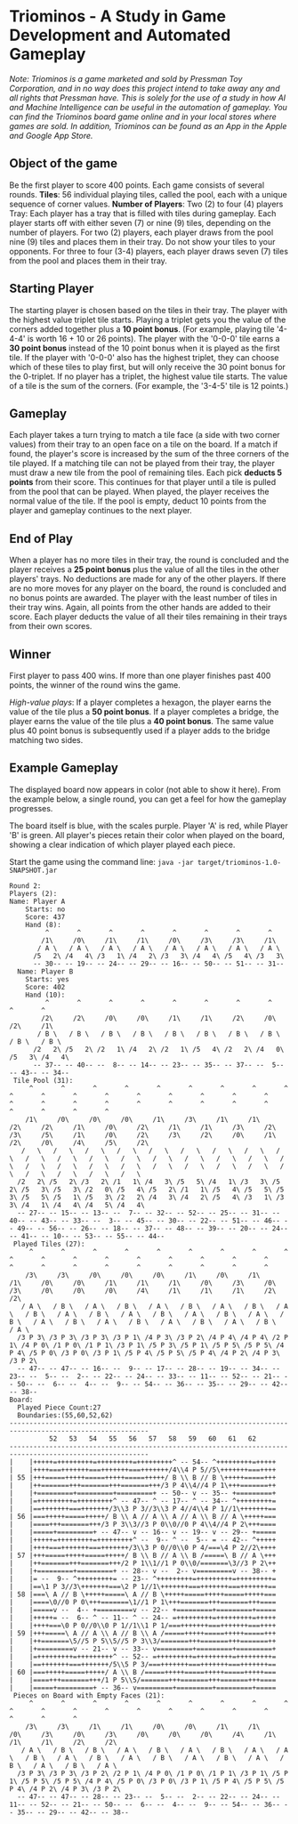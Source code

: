 # Triominos - A Study in Game Development and Automated Gameplay

*Note: _Triominos is a game marketed and sold by Pressman Toy Corporation, and in no way does this project intend to take away any and all rights that Pressman have. This is solely for the use of a study in how AI and Machine Intelligence can be useful in the automation of gameplay. You can find the Triominos board game online and in your local stores where games are sold. In addition, Triominos can be found as an App in the Apple and Google App Store._*

## Object of the game

Be the first player to score 400 points. Each game consists of several rounds. **Tiles**: 56 individual playing tiles, called the pool, each with a unique sequence of corner values. **Number of Players**: Two (2) to four (4) players Tray: Each player has a tray that is filled with tiles during gameplay. Each player starts off with either seven (7) or nine (9) tiles, depending on the number of players. For two (2) players, each player draws from the pool nine (9) tiles and places them in their tray. Do not show your tiles to your opponents. For three to four (3-4) players, each player draws seven (7) tiles from the pool and places them in their tray.

## Starting Player

The starting player is chosen based on the tiles in their tray. The player with the highest value triplet tile starts. Playing a triplet gets you the value of the corners added together plus a **10 point bonus**. (For example, playing tile '4-4-4' is worth 16 + 10 or 26 points). The player with the '0-0-0' tile earns a **30 point bonus** instead of the 10 point bonus when it is played as the first tile. If the player with '0-0-0' also has the highest triplet, they can choose which of these tiles to play first, but will only receive the 30 point bonus for the 0-triplet. If no player has a triplet, the highest value tile starts. The value of a tile is the sum of the corners. (For example, the '3-4-5' tile is 12 points.)

## Gameplay

Each player takes a turn trying to match a tile face (a side with two corner values) from their tray to an open face on a tile on the board. If a match if found, the player's score is increased by the sum of the three corners of the tile played. If a matching tile can not be played from their tray, the player must draw a new tile from the pool of remaining tiles. Each pick **deducts 5 points** from their score. This continues for that player until a tile is pulled from the pool that can be played. When played, the player receives the normal value of the tile. If the pool is empty, deduct 10 points from the player and gameplay continues to the next player.

## End of Play

When a player has no more tiles in their tray, the round is concluded and the player receives a **25 point bonus** plus the value of all the tiles in the other players' trays. No deductions are made for any of the other players. If there are no more moves for any player on the board, the round is concluded and no bonus points are awarded. The player with the least number of tiles in their tray wins. Again, all points from the other hands are added to their score. Each player deducts the value of all their tiles remaining in their trays from their own scores.

## Winner

First player to pass 400 wins. If more than one player finishes past 400 points, the winner of the round wins the game.

*High-value plays*: If a player completes a hexagon, the player earns the value of the tile plus a **50 point bonus**. If a player completes a bridge, the player earns the value of the tile plus a **40 point bonus**. The same value plus 40 point bonus is subsequently used if a player adds to the bridge matching two sides.

## Example Gameplay

The displayed board now appears in color (not able to show it here).  From the example below, a single round, you can get a feel for how the gameplay progresses.  

The board itself is blue, with the scales purple.  Player 'A' is red, while Player 'B' is green.  All player's pieces retain their color when played on the board, showing a clear indication of which player played each piece.

Start the game using the command line: ```java -jar target/triominos-1.0-SNAPSHOT.jar```

```text
Round 2:
Players (2):
Name: Player A
    Starts: no
    Score: 437
    Hand (8):
         ^       ^       ^       ^       ^       ^       ^       ^
        /1\     /0\     /1\     /1\     /0\     /3\     /3\     /1\
       / A \   / A \   / A \   / A \   / A \   / A \   / A \   / A \
      /5   2\ /4   4\ /3   1\ /4   2\ /3   3\ /4   4\ /5   4\ /3   3\
      -- 30-- -- 19-- -- 24-- -- 29-- -- 16-- -- 50-- -- 51-- -- 31--
  Name: Player B
    Starts: yes
    Score: 402
    Hand (10):
         ^       ^       ^       ^       ^       ^       ^       ^       ^       ^
        /2\     /2\     /0\     /0\     /1\     /1\     /2\     /0\     /2\     /1\
       / B \   / B \   / B \   / B \   / B \   / B \   / B \   / B \   / B \   / B \
      /2   2\ /5   2\ /2   1\ /4   2\ /2   1\ /5   4\ /2   2\ /4   0\ /5   3\ /4   4\
      -- 37-- -- 40-- --  8-- -- 14-- -- 23-- -- 35-- -- 37-- --  5-- -- 43-- -- 34--
 Tile Pool (31):
     ^       ^       ^       ^       ^       ^       ^       ^       ^       ^       ^       ^       ^       ^       ^       ^       ^       ^       ^       ^       ^       ^       ^       ^       ^       ^       ^       ^       ^       ^       ^
    /1\     /0\     /0\     /0\     /1\     /3\     /1\     /1\     /2\     /2\     /1\     /0\     /2\     /1\     /1\     /3\     /2\     /3\     /5\     /1\     /0\     /2\     /3\     /2\     /0\     /1\     /2\     /0\     /4\     /5\     /2\
   /   \   /   \   /   \   /   \   /   \   /   \   /   \   /   \   /   \   /   \   /   \   /   \   /   \   /   \   /   \   /   \   /   \   /   \   /   \   /   \   /   \   /   \   /   \   /   \   /   \   /   \   /   \   /   \   /   \   /   \   /   \
  /2   2\ /5   2\ /3   2\ /1   1\ /4   3\ /5   5\ /4   1\ /3   3\ /5   2\ /5   3\ /5   3\ /2   0\ /5   4\ /5   2\ /1   1\ /5   4\ /5   5\ /5   3\ /5   5\ /5   1\ /5   3\ /2   2\ /4   3\ /4   2\ /5   4\ /3   1\ /3   3\ /4   1\ /4   4\ /4   5\ /4   4\
  -- 27-- -- 15-- -- 13-- --  7-- -- 32-- -- 52-- -- 25-- -- 31-- -- 40-- -- 43-- -- 33-- --  3-- -- 45-- -- 30-- -- 22-- -- 51-- -- 46-- -- 49-- -- 56-- -- 26-- -- 18-- -- 37-- -- 48-- -- 39-- -- 20-- -- 24-- -- 41-- -- 10-- -- 53-- -- 55-- -- 44--
 Played Tiles (27):
     ^       ^       ^       ^       ^       ^       ^       ^       ^       ^       ^       ^       ^       ^       ^       ^       ^       ^       ^       ^       ^       ^       ^       ^       ^       ^       ^
    /3\     /3\     /0\     /0\     /0\     /1\     /0\     /1\     /1\     /0\     /0\     /1\     /1\     /1\     /0\     /3\     /0\     /3\     /0\     /0\     /0\     /4\     /1\     /1\     /1\     /2\     /2\
   / A \   / B \   / A \   / B \   / A \   / B \   / A \   / B \   / A \   / B \   / A \   / B \   / A \   / B \   / A \   / B \   / A \   / B \   / A \   / B \   / A \   / B \   / A \   / B \   / A \   / B \   / A \
  /3 P 3\ /3 P 3\ /3 P 3\ /3 P 1\ /4 P 3\ /3 P 2\ /4 P 4\ /4 P 4\ /2 P 1\ /4 P 0\ /1 P 0\ /1 P 1\ /3 P 1\ /5 P 3\ /5 P 1\ /5 P 5\ /5 P 5\ /4 P 4\ /5 P 0\ /3 P 0\ /3 P 1\ /5 P 4\ /5 P 5\ /5 P 4\ /4 P 2\ /4 P 3\ /3 P 2\
  -- 47-- -- 47-- -- 16-- --  9-- -- 17-- -- 28-- -- 19-- -- 34-- -- 23-- --  5-- --  2-- -- 22-- -- 24-- -- 33-- -- 11-- -- 52-- -- 21-- -- 50-- --  6-- --  4-- --  9-- -- 54-- -- 36-- -- 35-- -- 29-- -- 42-- -- 38--
Board:
  Played Piece Count:27
  Boundaries:(55,60,52,62)
---------------------------------------------------------------------------------------------------------
          52   53   54   55   56   57   58   59   60   61   62
---------------------------------------------------------------------------------------------------------
|    |+++++=+++++++++=+++++++++=+++++++++^ -- 54-- ^+++++++++=+++++
|    |++++===+++++++===+++++++===+++++++/4\\4 P 5//5\+++++++===++++
| 55 |+++=====+++++=====+++++=====+++++/ B \\ B // B \+++++=====+++
|    |++=======+++=======+++=======+++/3 P 4\\4//4 P 1\+++=======++
|    |+=========+=========+=========+ -- 50-- v -- 35-- +=========+
|    |=+++++++++=+++++++++^ -- 47-- ^ -- 17-- ^ -- 34-- ^+++++++++=
|    |==+++++++===+++++++/3\\3 P 3//3\\3 P 4//4\\4 P 1//1\+++++++==
| 56 |===+++++=====+++++/ B \\ A // A \\ A // A \\ B // A \+++++===
|    |====+++=======+++/3 P 3\\3//3 P 0\\0//0 P 4\\4//4 P 2\+++====
|    |=====+=========+ -- 47-- v -- 16-- v -- 19-- v -- 29-- +=====
|    |+++++=+++++++++=+++++++++^ --  9-- ^ --  5-- = -- 42-- ^+++++
|    |++++===+++++++===+++++++/3\\3 P 0//0\\0 P 4/===\4 P 2//2\++++
| 57 |+++=====+++++=====+++++/ B \\ B // A \\ B /=====\ B // A \+++
|    |++=======+++=======+++/2 P 1\\1//1 P 0\\0/=======\3//3 P 2\++
|    |+=========+=========+ -- 28-- v --  2-- v=========v -- 38-- +
|    |= --  9-- ^+++++++++= -- 23-- ^+++++++++=+++++++++=+++++++++=
|    |==\1 P 3//3\+++++++===\2 P 1//1\+++++++===+++++++===+++++++==
| 58 |===\ A // B \+++++=====\ A // B \+++++=====+++++=====+++++===
|    |====\0//0 P 0\+++=======\1//1 P 1\+++=======+++=======+++====
|    |=====v --  4-- +=========v -- 22-- +=========+=========+=====
|    |+++++= --  6-- ^ -- 11-- ^ -- 24-- =+++++++++=+++++++++=+++++
|    |++++===\0 P 0//0\\0 P 1//1\\1 P 1/===+++++++===+++++++===++++
| 59 |+++=====\ A // A \\ A // B \\ A /=====+++++=====+++++=====+++
|    |++=======\5//5 P 5\\5//5 P 3\\3/=======+++=======+++=======++
|    |+=========v -- 21-- v -- 33-- v=========+=========+=========+
|    |=+++++++++=+++++++++^ -- 52-- =+++++++++=+++++++++=+++++++++=
|    |==+++++++===+++++++/5\\5 P 3/===+++++++===+++++++===+++++++==
| 60 |===+++++=====+++++/ A \\ B /=====+++++=====+++++=====+++++===
|    |====+++=======+++/1 P 5\\5/=======+++=======+++=======+++====
|    |=====+=========+ -- 36-- v=========+=========+=========+=====
 Pieces on Board with Empty Faces (21):
     ^       ^       ^       ^       ^       ^       ^       ^       ^       ^       ^       ^       ^       ^       ^       ^       ^       ^       ^       ^       ^
    /3\     /3\     /1\     /1\     /0\     /0\     /1\     /1\     /0\     /3\     /0\     /3\     /0\     /0\     /0\     /4\     /1\     /1\     /1\     /2\     /2\
   / A \   / B \   / B \   / A \   / B \   / A \   / B \   / A \   / A \   / B \   / A \   / B \   / A \   / B \   / A \   / B \   / A \   / B \   / A \   / B \   / A \
  /3 P 3\ /3 P 3\ /3 P 2\ /2 P 1\ /4 P 0\ /1 P 0\ /1 P 1\ /3 P 1\ /5 P 1\ /5 P 5\ /5 P 5\ /4 P 4\ /5 P 0\ /3 P 0\ /3 P 1\ /5 P 4\ /5 P 5\ /5 P 4\ /4 P 2\ /4 P 3\ /3 P 2\
  -- 47-- -- 47-- -- 28-- -- 23-- --  5-- --  2-- -- 22-- -- 24-- -- 11-- -- 52-- -- 21-- -- 50-- --  6-- --  4-- --  9-- -- 54-- -- 36-- -- 35-- -- 29-- -- 42-- -- 38--
  
```

